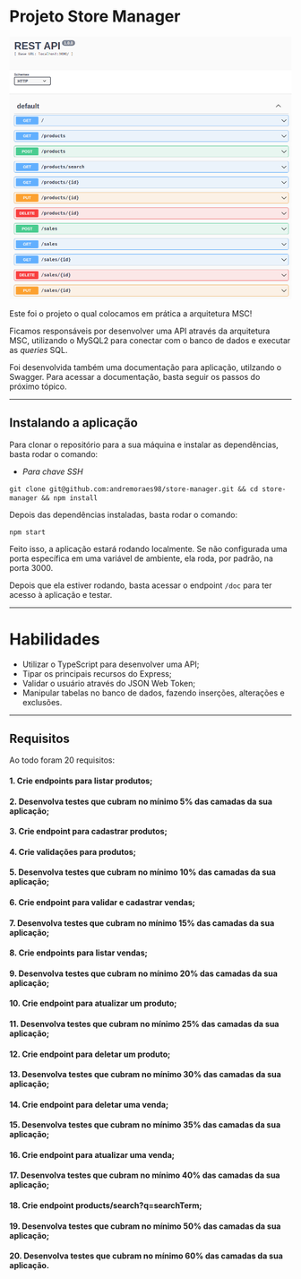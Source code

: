 # Projeto Store Manager

![Project logo](./SWAGGER_DOC.png)

Este foi o projeto o qual colocamos em prática a arquitetura MSC!

Ficamos responsáveis por desenvolver uma API através da arquitetura MSC, utilizando o MySQL2 para conectar com o banco de dados e executar as *queries* SQL.

Foi desenvolvida também uma documentação para aplicação, utilzando o Swagger. Para acessar a documentação, basta seguir os passos do próximo tópico.

---

## Instalando a aplicação

Para clonar o repositório para a sua máquina e instalar as dependências, basta rodar o comando: 

- *Para chave SSH* 

```
git clone git@github.com:andremoraes98/store-manager.git && cd store-manager && npm install
```

Depois das dependências instaladas, basta rodar o comando:

```
npm start
```

Feito isso, a aplicação estará rodando localmente. Se não configurada uma porta específica em uma variável de ambiente, ela roda, por padrão, na porta 3000.

Depois que ela estiver rodando, basta acessar o endpoint ``/doc`` para ter acesso à aplicação e testar.

---

# Habilidades

- Utilizar o TypeScript para desenvolver uma API;
- Tipar os principais recursos do Express;
- Validar o usuário através do JSON Web Token;
- Manipular tabelas no banco de dados, fazendo inserções, alterações e exclusões.

---

## Requisitos

Ao todo foram 20 requisitos:

#### 1. Crie endpoints para listar produtos;

#### 2. Desenvolva testes que cubram no mínimo 5% das camadas da sua aplicação;

#### 3. Crie endpoint para cadastrar produtos;

#### 4. Crie validações para produtos;

#### 5. Desenvolva testes que cubram no mínimo 10% das camadas da sua aplicação;

#### 6. Crie endpoint para validar e cadastrar vendas;

#### 7. Desenvolva testes que cubram no mínimo 15% das camadas da sua aplicação;

#### 8. Crie endpoints para listar vendas;

#### 9. Desenvolva testes que cubram no mínimo 20% das camadas da sua aplicação;

#### 10. Crie endpoint para atualizar um produto;

#### 11. Desenvolva testes que cubram no mínimo 25% das camadas da sua aplicação;

#### 12. Crie endpoint para deletar um produto;

#### 13. Desenvolva testes que cubram no mínimo 30% das camadas da sua aplicação;

#### 14. Crie endpoint para deletar uma venda;

#### 15. Desenvolva testes que cubram no mínimo 35% das camadas da sua aplicação;

#### 16. Crie endpoint para atualizar uma venda;

#### 17. Desenvolva testes que cubram no mínimo 40% das camadas da sua aplicação;

#### 18. Crie endpoint products/search?q=searchTerm;

#### 19. Desenvolva testes que cubram no mínimo 50% das camadas da sua aplicação;

#### 20. Desenvolva testes que cubram no mínimo 60% das camadas da sua aplicação.